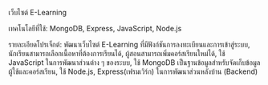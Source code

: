  เว็บไซต์ E-Learning
 
เทคโนโลยีที่ใช้: MongoDB, Express, JavaScript, Node.js

รายละเอียดโปรเจ็กต์:
พัฒนาเว็บไซต์ E-Learning ที่มีฟังก์ชันการลงทะเบียนและการเข้าสู่ระบบ,
นักเรียนสามารถเลือกเนื้อหาที่ต้องการเรียนได้,
ผู้สอนสามารถเพิ่มคอร์สเรียนใหม่ได้,
ใช้ JavaScript ในการพัฒนาส่วนต่าง ๆ ของระบบ,
ใช้ MongoDB เป็นฐานข้อมูลสำหรับจัดเก็บข้อมูลผู้ใช้และคอร์สเรียน,
ใช้  Node.js, Express(เฟรมเวิร์ก) ในการพัฒนาส่วนหลังบ้าน (Backend)
